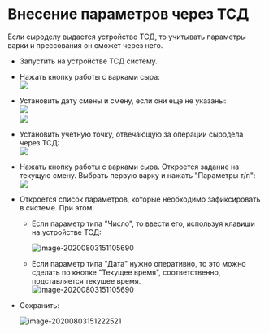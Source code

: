 # Внесение параметров через ТСД


Если сыроделу выдается устройство ТСД, то учитывать параметры варки и
прессования он сможет через него.

-   Запустить на устройстве ТСД систему.

-   Нажать кнопку работы с варками сыра:  
    ![](MakingParametresTSD.assets/drex_vnesenie_parametrov_cherez_tsd_custom.png)
    
-   Установить дату смены и смену, если они еще не указаны:  
    ![](MakingParametresTSD.assets/drex_vnesenie_parametrov_cherez_tsd_custom_2.png)        
    ![](MakingParametresTSD.assets/drex_vnesenie_parametrov_cherez_tsd_custom_3.png)
    
-   Установить учетную точку, отвечающую за операции сыродела через ТСД:  
    ![](MakingParametresTSD.assets/drex_vnesenie_parametrov_cherez_tsd_custom_4.png)
    
-   Нажать кнопку работы с варками сыра. Откроется задание на текущую
    смену. Выбрать первую варку и нажать "Параметры т/п":  
    ![](MakingParametresTSD.assets/drex_vnesenie_parametrov_cherez_tsd_custom_5.png)
    
-   Откроется список параметров, которые необходимо зафиксировать в
    системе. При этом:
    
    - Если параметр типа "Число", то ввести его, используя клавиши на
      устройстве ТСД:  
    
      ![image-20200803151105690](MakingParametresTSD.assets/drex_vnesenie_parametrov_cherez_tsd_custom_6.png)
    
    - Если параметр типа "Дата" нужно оперативно, то это можно сделать по кнопке "Текущее время", соответственно, подставляется текущее время.  
    ![image-20200803151105690](MakingParametresTSD.assets/image-20200803151105690.png)
    
-   Сохранить:
    
    ![image-20200803151222521](MakingParametresTSD.assets/image-20200803151222521.png)
